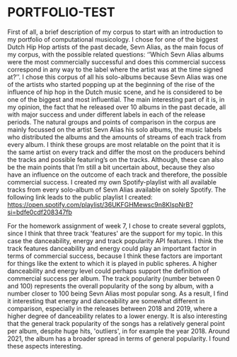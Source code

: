 # PORTFOLIO-TEST
First of all, a brief description of my corpus to start with an introduction to my portfolio of computational musicology. I chose for one of the biggest Dutch Hip Hop artists of the past decade, Sevn Alias, as the main focus of my corpus, with the possible related questions: ‘’Which Sevn Alias albums were the most commercially successful and does this commercial success correspond in any way to the label where the artist was at the time signed at?’’. I chose this corpus of all his solo-albums because Sevn Alias was one of the artists who started popping up at the beginning of the rise of the influence of hip hop in the Dutch music scene, and he is considered to be one of the biggest and most influential. The main interesting part of it is, in my opinion, the fact that he released over 10 albums in the past decade, all with major success and under different labels in each of the release periods. The natural groups and points of comparison in the corpus are mainly focussed on the artist Sevn Alias his solo albums, the music labels who distributed the albums and the amounts of streams of each track from every album. I think these groups are most relatable on the point that it is the same artist on every track and differ the most on the producers behind the tracks and possible featuring’s on the tracks. Although, these can also be the main points that I’m still a bit uncertain about, because they also have an influence on the outcome of each track and therefore, the possible commercial success. I created my own Spotify-playlist with all available tracks from every solo-album of Sevn Alias available on solely Spotify. The following link leads to the public playlist I created: https://open.spotify.com/playlist/36UKFGHMewsc9n8KIspNrB?si=bdfe0cdf208347fb

For the homework assignment of week 7, I chose to create several ggplots, since I think that three track 'features' are the support for my topic. In this case the danceability, energy and track popularity API features. I think the track features danceability and energy could play an important factor in terms of commercial success, because I think these factors are important for things like the extent to which it is played in public spheres. A higher danceability and energy level could perhaps support the definition of commercial success per album. The track popularity (number between 0 and 100) represents the overall popularity of the song by album, with a number closer to 100 being Sevn Alias most popular song. As a result, I find it interesting that energy and danceability are somewhat different in comparison, especially in the releases between 2018 and 2019, where a higher degree of danceability relates to a lower energy. It is also interesting that the general track popularity of the songs has a relatively general point per album, despite huge hits, 'outliers', in for example the year 2018. Around 2021, the album has a broader spread in terms of general popularity. I found these aspects interesting.
